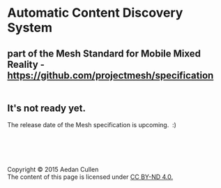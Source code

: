 Automatic Content Discovery System
==================================
part of the Mesh Standard for Mobile Mixed Reality  -  https://github.com/projectmesh/specification  
<br>
<br>
It's not ready yet.
-------------------
The release date of the Mesh specification is upcoming.&nbsp;&nbsp;:)
<br><br><br><br><br><br>
Copyright &copy; 2015 Aedan Cullen  
The content of this page is licensed under [CC BY-ND 4.0.](https://creativecommons.org/licenses/by-nd/4.0/)
